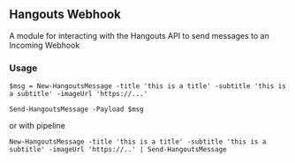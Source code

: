 ## Hangouts Webhook
A module for interacting with the Hangouts API to send messages to an Incoming Webhook

### Usage
```
$msg = New-HangoutsMessage -title 'this is a title' -subtitle 'this is a subtitle' -imageUrl 'https://...'

Send-HangoutsMessage -Payload $msg
```

or with pipeline

```
New-HangoutsMessage -title 'this is a title' -subtitle 'this is a subtitle' -imageUrl 'https://..' | Send-HangoutsMessage
```